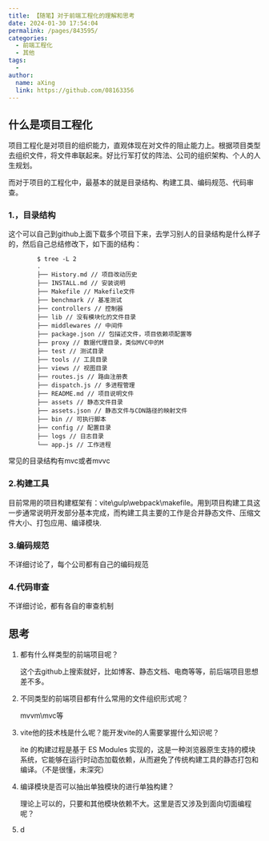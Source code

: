 ```yaml
---
title: 【随笔】对于前端工程化的理解和思考
date: 2024-01-30 17:54:04
permalink: /pages/843595/
categories:
  - 前端工程化
  - 其他
tags:
  - 
author: 
  name: aXing
  link: https://github.com/08163356
---
```

## 什么是项目工程化

项目工程化是对项目的组织能力，直观体现在对文件的阻止能力上。根据项目类型去组织文件，将文件串联起来。好比行军打仗的阵法、公司的组织架构、个人的人生规划。

而对于项目的工程化中，最基本的就是目录结构、构建工具、编码规范、代码审查。

### 1.，目录结构

这个可以自己到github上面下载多个项目下来，去学习别人的目录结构是什么样子的，然后自己总结修改下，如下面的结构：

```
        $ tree -L 2
        .
        ├── History.md // 项目改动历史
        ├── INSTALL.md // 安装说明
        ├── Makefile // Makefile文件
        ├── benchmark // 基准测试
        ├── controllers // 控制器
        ├── lib // 没有模块化的文件目录
        ├── middlewares // 中间件
        ├── package.json // 包描述文件，项目依赖项配置等
        ├── proxy // 数据代理目录，类似MVC中的M
        ├── test // 测试目录
        ├── tools // 工具目录
        ├── views // 视图目录
        ├── routes.js // 路由注册表
        ├── dispatch.js // 多进程管理
        ├── README.md // 项目说明文件
        ├── assets // 静态文件目录
        ├── assets.json // 静态文件与CDN路径的映射文件
        ├── bin // 可执行脚本
        ├── config // 配置目录
        ├── logs // 日志目录
        └── app.js // 工作进程
```

常见的目录结构有mvc或者mvvc

### 2.构建工具

目前常用的项目构建框架有：vite\gulp\webpack\makefile。用到项目构建工具这一步通常说明开发部分基本完成，而构建工具主要的工作是合并静态文件、压缩文件大小、打包应用、编译模块.

### 3.编码规范

不详细讨论了，每个公司都有自己的编码规范

### 4.代码审查

不详细讨论，都有各自的审查机制

## 思考

1. 都有什么样类型的前端项目呢？

   这个去github上搜索就好，比如博客、静态文档、电商等等，前后端项目思想差不多。

2. 不同类型的前端项目都有什么常用的文件组织形式呢？

   mvvm\mvc等

3. vite他的技术栈是什么呢？能开发vite的人需要掌握什么知识呢？

   ite 的构建过程是基于 ES Modules 实现的，这是一种浏览器原生支持的模块系统，它能够在运行时动态加载依赖，从而避免了传统构建工具的静态打包和编译。（不是很懂，未深究）

4. 编译模块是否可以抽出单独模块的进行单独构建？

   理论上可以的，只要和其他模块依赖不大。这里是否又涉及到面向切面编程呢？

5. d

